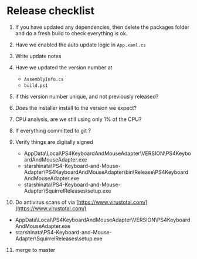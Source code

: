 # Release checklist


1. If you have updated any dependencies, then delete the packages folder and do a fresh build to check everything is ok.

2. Have we enabled the auto update logic in ` App.xaml.cs `

3. Write update notes

4. Have we updated the version number at 
   * ` AssemblyInfo.cs `
   * ` build.ps1 `

5. if this version number unique, and not previously released?

6. Does the installer install to the version we expect?

7. CPU analysis, are we still using only 1% of the CPU?

8. If everything committed to git ?

9. Verify things are digitally signed
   * AppData\Local\PS4KeyboardAndMouseAdapter\VERSION\PS4KeyboardAndMouseAdapter.exe 
   * starshinata\PS4-Keyboard-and-Mouse-Adapter\PS4KeyboardAndMouseAdapter\bin\Release\PS4KeyboardAndMouseAdapter.exe 
   * starshinata\PS4-Keyboard-and-Mouse-Adapter\SquirrelReleases\setup.exe

10. Do antivirus scans of via [https://www.virustotal.com/](https://www.virustotal.com/)
   * AppData\Local\PS4KeyboardAndMouseAdapter\VERSION\PS4KeyboardAndMouseAdapter.exe 
   * starshinata\PS4-Keyboard-and-Mouse-Adapter\SquirrelReleases\setup.exe

11. merge to master
